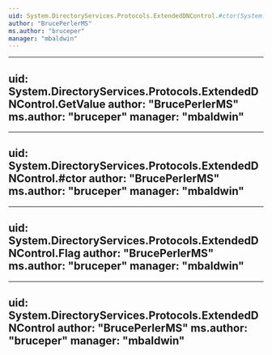 ```yaml
---
uid: System.DirectoryServices.Protocols.ExtendedDNControl.#ctor(System.DirectoryServices.Protocols.ExtendedDNFlag)
author: "BrucePerlerMS"
ms.author: "bruceper"
manager: "mbaldwin"
---
```


---
uid: System.DirectoryServices.Protocols.ExtendedDNControl.GetValue
author: "BrucePerlerMS"
ms.author: "bruceper"
manager: "mbaldwin"
---

---
uid: System.DirectoryServices.Protocols.ExtendedDNControl.#ctor
author: "BrucePerlerMS"
ms.author: "bruceper"
manager: "mbaldwin"
---

---
uid: System.DirectoryServices.Protocols.ExtendedDNControl.Flag
author: "BrucePerlerMS"
ms.author: "bruceper"
manager: "mbaldwin"
---

---
uid: System.DirectoryServices.Protocols.ExtendedDNControl
author: "BrucePerlerMS"
ms.author: "bruceper"
manager: "mbaldwin"
---
